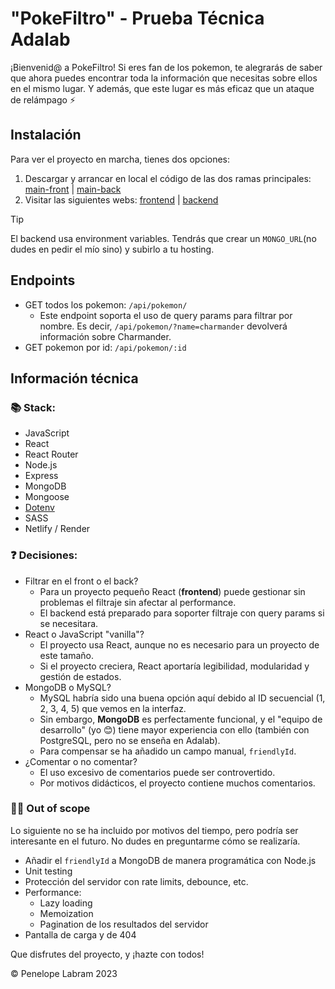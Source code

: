 # "PokeFiltro" - Prueba Técnica Adalab

¡Bienvenid@ a PokeFiltro! Si eres fan de los pokemon, te alegrarás de saber que ahora puedes encontrar toda la información que necesitas sobre ellos en el mismo lugar. Y además, que este lugar es más eficaz que un ataque de relámpago ⚡️

## Instalación
Para ver el proyecto en marcha, tienes dos opciones:
1. Descargar y arrancar en local el código de las dos ramas principales: [main-front](https://github.com/plabram/adalab/tree/main-front) | [main-back](https://github.com/plabram/adalab/tree/main-back)
2. Visitar las siguientes webs: [frontend](https://pokemon-filters.netlify.app/) | [backend](https://pokeapi-backend-3bla.onrender.com/api/pokemon/)

> [!TIP]
> El backend usa environment variables. Tendrás que crear un `MONGO_URL`(no dudes en pedir el mío sino) y subirlo a tu hosting.

## Endpoints
* GET todos los pokemon: `/api/pokemon/`
    * Este endpoint soporta el uso de query params para filtrar por nombre. Es decir, `/api/pokemon/?name=charmander` devolverá información sobre Charmander.
* GET pokemon por id: `/api/pokemon/:id`

## Información técnica
### 📚 Stack:
* JavaScript
* React
* React Router
* Node.js
* Express
* MongoDB
* Mongoose
* [Dotenv](https://www.npmjs.com/package/dotenv)
* SASS
* Netlify / Render

### ❓ Decisiones:
* Filtrar en el front o el back?
  * Para un proyecto pequeño React (**frontend**) puede gestionar sin problemas el filtraje sin afectar al performance.
  * El backend está preparado para soporter filtraje con query params si se necesitara.
* React o JavaScript "vanilla"?
  * El proyecto usa React, aunque no es necesario para un proyecto de este tamaño.
  * Si el proyecto creciera, React aportaría legibilidad, modularidad y gestión de estados.
* MongoDB o MySQL?
  * MySQL habría sido una buena opción aquí debido al ID secuencial (1, 2, 3, 4, 5) que vemos en la interfaz.
  * Sin embargo, **MongoDB** es perfectamente funcional, y el "equipo de desarrollo" (yo 😊) tiene mayor experiencia con ello (también con PostgreSQL, pero no se enseña en Adalab).
  * Para compensar se ha añadido un campo manual, `friendlyId`.
* ¿Comentar o no comentar?
  * El uso excesivo de comentarios puede ser controvertido.
  * Por motivos didácticos, el proyecto contiene muchos comentarios.

### 🙅‍♀️ Out of scope
Lo siguiente no se ha incluido por motivos del tiempo, pero podría ser interesante en el futuro. 
No dudes en preguntarme cómo se realizaría.
* Añadir el `friendlyId` a MongoDB de manera programática con Node.js
* Unit testing
* Protección del servidor con rate limits, debounce, etc.
* Performance:
  * Lazy loading
  * Memoization
  * Pagination de los resultados del servidor
* Pantalla de carga y de 404

Que disfrutes del proyecto, y ¡hazte con todos!

&copy; Penelope Labram 2023
